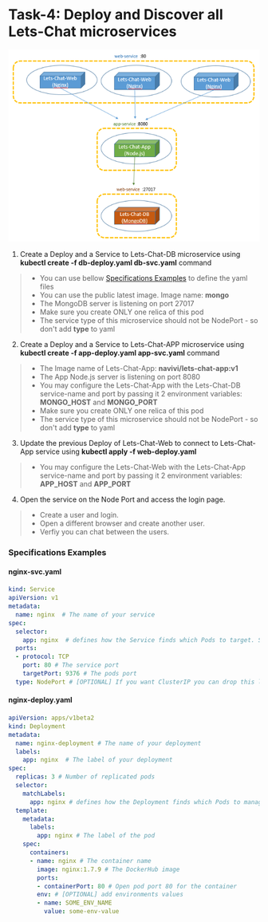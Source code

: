 # Task-4: Deploy and Discover all Lets-Chat microservices
![Lets-Chat Architecture](task4-architecture.png)
1. Create a Deploy and a Service to Lets-Chat-DB microservice using **kubectl create -f db-deploy.yaml db-svc.yaml** command
  > * You can use bellow [Specifications Examples](#specifications-examples) to define the yaml files
  > * You can use the public latest image. Image name: **mongo**
  > * The MongoDB server is listening on port 27017
  > * Make sure you create ONLY one relica of this pod
  > * The service type of this microservice should not be NodePort - so don't add **type** to yaml
2. Create a Deploy and a Service to Lets-Chat-APP microservice using **kubectl create -f app-deploy.yaml app-svc.yaml** command
  > * The Image name of Lets-Chat-App: **navivi/lets-chat-app:v1**
  > * The App Node.js server is listening on port 8080
  > * You may configure the Lets-Chat-App with the Lets-Chat-DB service-name and port by passing it 2 environment variables: **MONGO_HOST** and **MONGO_PORT**
  > * Make sure you create ONLY one relica of this pod
  > * The service type of this microservice should not be NodePort - so don't add **type** to yaml
3. Update the previous Deploy of Lets-Chat-Web to connect to Lets-Chat-App service using **kubectl apply -f web-deploy.yaml**
  > * You may configure the Lets-Chat-Web with the Lets-Chat-App service-name and port by passing it 2 environment variables: **APP_HOST** and **APP_PORT**
4. Open the service on the Node Port and access the login page. 
  > * Create a user and login. 
  > * Open a different browser and create another user. 
  > * Verfiy you can chat between the users.
  
### Specifications Examples
#### nginx-svc.yaml
```yaml
kind: Service
apiVersion: v1
metadata:
  name: nginx  # The name of your service
spec:
  selector:
    app: nginx  # defines how the Service finds which Pods to target. Should match labels defined in the Pod template
  ports:
  - protocol: TCP
    port: 80 # The service port
    targetPort: 9376 # The pods port
  type: NodePort # [OPTIONAL] If you want ClusterIP you can drop this line 
```
#### nginx-deploy.yaml
```yaml
apiVersion: apps/v1beta2
kind: Deployment
metadata:
  name: nginx-deployment # The name of your deployment
  labels:
    app: nginx  # The label of your deployment
spec:
  replicas: 3 # Number of replicated pods
  selector:
    matchLabels:
      app: nginx # defines how the Deployment finds which Pods to manage. Should match labels defined in the Pod template
  template:
    metadata:
      labels:
        app: nginx # The label of the pod
    spec:
      containers:
      - name: nginx # The container name
        image: nginx:1.7.9 # The DockerHub image
        ports:
        - containerPort: 80 # Open pod port 80 for the container
        env: # [OPTIONAL] add environments values 
        - name: SOME_ENV_NAME
          value: some-env-value
```
